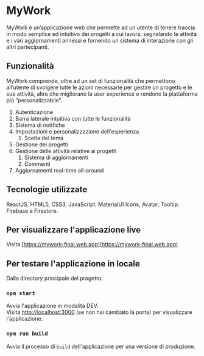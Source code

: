 # MyWork

MyWork è un’applicazione web che permette ad un utente di tenere traccia in modo semplice ed
intuitivo dei progetti a cui lavora, segnalando le attività e i vari aggiornamenti annessi e fornendo
un sistema di interazione con gli altri partecipanti.

## Funzionalità

MyWork comprende, oltre ad un set di funzionalità che permettono all’utente di svolgere tutte le
azioni necessarie per gestire un progetto e le sue attività, altre che migliorano la user experience
e rendono la piattaforma più “personalizzabile”.

1. Autenticazione
2. Barra laterale intuitiva con tutte le funzionalità
3. Sistema di notifiche
4. Impostazioni e personalizzazione dell'esperienza
   1. Scelta del tema
5. Gestione dei progetti
6. Gestione delle attività relative ai progetti
   1. Sistema di aggiornamenti
   2. Commenti
7. Aggiornamenti real-time all-around

## Tecnologie utilizzate

ReactJS, HTML5, CSS3, JavaScript.
MaterialUI Icons, Avatar, Tooltip.
Firebase e Firestore.

## Per visualizzare l'applicazione live

Visita [https://mywork-final.web.app](https://mywork-final.web.app)

## Per testare l'applicazione in locale

Dalla directory principale del progetto:

### `npm start`

Avvia l'applicazione in modalità DEV.<br />
Visita [http://localhost:3000](http://localhost:3000) (se non hai cambiato la porta) per visualizzare l'applicazione.

### `npm run build`

Avvia il processo di `build` dell'applicazione per una versione di produzione.<br />
